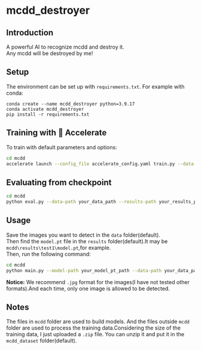 # mcdd_destroyer
## Introduction

A powerful AI to recognize mcdd and destroy it.  
Any mcdd will be destroyed by me!

## Setup

The environment can be set up with ``requirements.txt``. For example with conda:
```
conda create --name mcdd_destroyer python=3.9.17
conda activate mcdd_destroyer
pip install -r requirements.txt
```

## Training with  🤗 Accelerate

To train with default parameters and options:
```bash
cd mcdd
accelerate launch --config_file accelerate_config.yaml train.py --data-path your_data_path --results-path your_results_path
```

## Evaluating from checkpoint

```bash
cd mcdd
python eval.py --data-path your_data_path --results-path your_results_path
```

## Usage

Save the images you want to detect in the ``data`` folder(default).   
Then find the ``model.pt`` file in the ``results`` folder(default).It may be ``mcdd\results\test1\model.pt``,for example.  
Then, run the following command:

```bash
cd mcdd
python main.py --model-path your_model_pt_path --data-path your_data_path
```

__Notice:__ We recommend ``.jpg`` format for the images(I have not tested other formats).And each time, only one image is allowed to be detected.

## Notes
The files in ``mcdd`` folder are used to build models. And the files outside ``mcdd`` folder are used to process the training data.Considering the size of the training data, I just uploaded a ``.zip`` file. You can unzip it and put it in the ``mcdd_dataset`` folder(default).